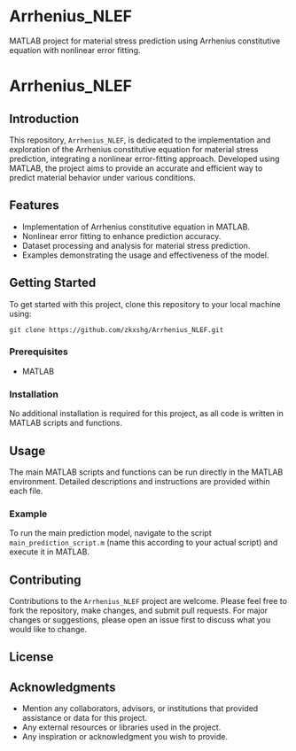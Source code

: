 # Arrhenius_NLEF
MATLAB project for material stress prediction using Arrhenius constitutive equation with nonlinear error fitting.

# Arrhenius_NLEF

## Introduction
This repository, `Arrhenius_NLEF`, is dedicated to the implementation and exploration of the Arrhenius constitutive equation for material stress prediction, integrating a nonlinear error-fitting approach. Developed using MATLAB, the project aims to provide an accurate and efficient way to predict material behavior under various conditions.

## Features
- Implementation of Arrhenius constitutive equation in MATLAB.
- Nonlinear error fitting to enhance prediction accuracy.
- Dataset processing and analysis for material stress prediction.
- Examples demonstrating the usage and effectiveness of the model.

## Getting Started
To get started with this project, clone this repository to your local machine using:

```
git clone https://github.com/zkxshg/Arrhenius_NLEF.git
```

### Prerequisites
- MATLAB

### Installation
No additional installation is required for this project, as all code is written in MATLAB scripts and functions.

## Usage
The main MATLAB scripts and functions can be run directly in the MATLAB environment. Detailed descriptions and instructions are provided within each file. 

### Example
To run the main prediction model, navigate to the script `main_prediction_script.m` (name this according to your actual script) and execute it in MATLAB.

## Contributing
Contributions to the `Arrhenius_NLEF` project are welcome. Please feel free to fork the repository, make changes, and submit pull requests. For major changes or suggestions, please open an issue first to discuss what you would like to change.

## License


## Acknowledgments
- Mention any collaborators, advisors, or institutions that provided assistance or data for this project.
- Any external resources or libraries used in the project.
- Any inspiration or acknowledgment you wish to provide.
```
